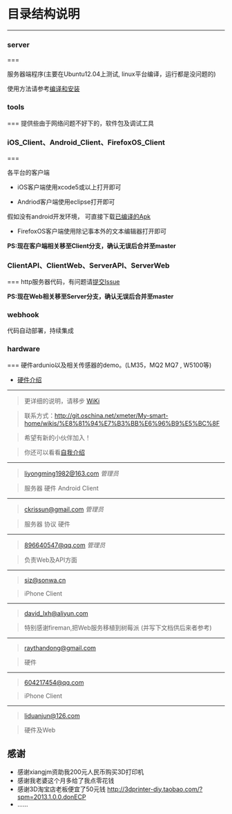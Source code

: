 # 目录结构说明

***

### server
===

服务器端程序(主要在Ubuntu12.04上测试, linux平台编译，运行都是没问题的)

使用方法请参考[编译和安装](http://git.oschina.net/xmeter/My-smart-home/wikis/%E7%BC%96%E8%AF%91%E5%92%8C%E5%AE%89%E8%A3%85)

### tools 
===
提供些由于网络问题不好下的，软件包及调试工具

### iOS_Client、Android_Client、FirefoxOS_Client
===

各平台的客户端

* iOS客户端使用xcode5或以上打开即可

* Andriod客户端使用eclipse打开即可

 假如没有android开发环境， 可直接下载[已编译的Apk](http://git.oschina.net/xmeter/My-smart-home/blob/Client/Android_client/bin/MyNode.apk)

* FirefoxOS客户端使用除记事本外的文本编辑器打开即可

**PS:现在客户端相关移至Client分支，确认无误后合并至master**

### ClientAPI、ClientWeb、ServerAPI、ServerWeb
===
http服务器代码，有问题请[提交Issue](http://git.oschina.net/xmeter/My-smart-home/issues/new)

**PS:现在Web相关移至Server分支，确认无误后合并至master**

### webhook

代码自动部署，持续集成

### hardware
===
硬件ardunio以及相关传感器的demo。(LM35，MQ2 MQ7 , W5100等)
     
* [硬件介绍](http://git.oschina.net/xmeter/My-smart-home/wikis/%E7%A1%AC%E4%BB%B6%E9%83%A8%E5%88%86%E4%BB%8B%E7%BB%8D)
       
***

> 更详细的说明，请移步 [WiKi](http://git.oschina.net/xmeter/My-smart-home/wikis/Home)

> 联系方式：http://git.oschina.net/xmeter/My-smart-home/wikis/%E8%81%94%E7%B3%BB%E6%96%B9%E5%BC%8F

> 希望有新的小伙伴加入！

> 你还可以看看[自我介绍](http://git.oschina.net/xmeter/My-smart-home/issues/24)

***

> liyongming1982@163.com _管理员_

> 服务器 硬件 Android Client

***

> ckrissun@gmail.com _管理员_

> 服务器 协议 硬件

***

> 896640547@qq.com _管理员_

> 负责Web及API方面

***

> siz@sonwa.cn

> iPhone Client

***

> david_lxh@aliyun.com

> 特别感谢fireman,把Web服务移植到树莓派 (并写下文档供后来者参考)

***

> raythandong@gmail.com

> 硬件

***

> 604217454@qq.com

> iPhone Client

***

> liduanjun@126.com

> 硬件及Web

## 感谢

   * 感谢xiangjm资助我200元人民币购买3D打印机
   * 感谢我老婆这个月多给了我点零花钱
   * 感谢3D淘宝店老板便宜了50元钱 http://3dprinter-diy.taobao.com/?spm=2013.1.0.0.donECP
   * ......